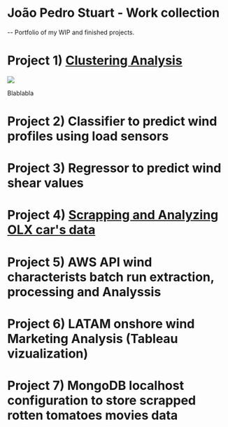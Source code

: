 # João Pedro Stuart - Work collection
-- Portfolio of my WIP and finished projects.

# Project 1) [Clustering Analysis](https://github.com/jstuartpieri/players_skill_cluster_analysis)

![](https://github.com/jstuartpieri/stuart_portfolio/blob/master/images/clustering_img.png)

Blablabla

# Project 2) Classifier to predict wind profiles using load sensors

# Project 3) Regressor to predict wind shear values

# Project 4) [Scrapping and Analyzing OLX car's data](https://github.com/jstuartpieri/scrapping_carros_olx)

# Project 5) AWS API wind characterists batch run extraction, processing and Analyssis

# Project 6) LATAM onshore wind Marketing Analysis (Tableau vizualization)

# Project 7) MongoDB localhost configuration to store scrapped rotten tomatoes movies data
